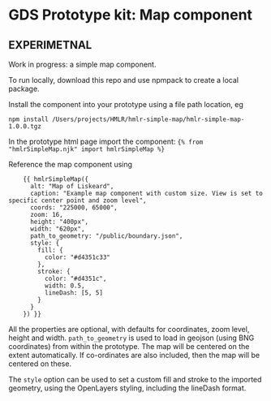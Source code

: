 # GDS Prototype kit: Map component

## EXPERIMETNAL

Work in progress: a simple map component.

To run locally, download this repo and use npmpack to create a local package.

Install the component into your prototype using a file path location, eg

`npm install /Users/projects/HMLR/hmlr-simple-map/hmlr-simple-map-1.0.0.tgz`

In the prototype html page import the component:
`{% from "hmlrSimpleMap.njk" import hmlrSimpleMap %}`

Reference the map component using 

```
    {{ hmlrSimpleMap({
      alt: "Map of Liskeard",
      caption: "Example map component with custom size. View is set to specific center point and zoom level",
      coords: "225000, 65000",
      zoom: 16,
      height: "400px",
      width: "620px",
      path_to_geometry: "/public/boundary.json",
      style: {
        fill: {
          color: "#d4351c33"
        },
        stroke: {
          color: "#d4351c",
          width: 0.5,
          lineDash: [5, 5]
        }
      }
    }) }}
```

All the properties are optional, with defaults for coordinates, zoom level, height and width.
`path_to_geometry` is used to load in geojson (using BNG coordinates) from within the prototype. The map will be centered on the extent automatically. If co-ordinates are also included, then the map will be centered on these. 

The `style` option can be used to set a custom fill and stroke to the imported geometry, using the OpenLayers styling, including the lineDash format.